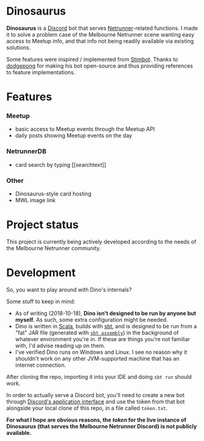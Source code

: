 # Dinosaurus
**Dinosaurus** is a [Discord](https://discordapp.com/) bot that serves [Netrunner](https://www.fantasyflightgames.com/en/products/android-netrunner-the-card-game/)-related functions. I made it to solve a problem case of the Melbourne Netrunner scene wanting easy access to Meetup info, and that info not being readily available via existing solutions.

Some features were inspired / implemented from [Stimbot](https://github.com/dodgepong/stimbot). Thanks to [dodgepong](https://github.com/dodgepong) for making his bot open-source and thus providing references to feature implementations.

# Features

### Meetup
 - basic access to Meetup events through the Meetup API
 - daily posts showing Meetup events on the day
### NetrunnerDB
 - card search by typing \[\[searchtext\]\]
### Other
 - Dinosaurus-style card hosting
 - MWL image link

# Project status
This project is currently being actively developed according to the needs of the Melbourne Netrunner community.

# Development
So, you want to play around with Dino's internals?

Some stuff to keep in mind:
 - As of writing (2018-10-18), **Dino isn't designed to be run by anyone but myself.** As such, some extra configuration might be needed.
 - Dino is written in [Scala](https://www.scala-lang.org/), builds with [sbt](https://www.scala-sbt.org/), and is designed to be run from a "fat" JAR file (generated with [`sbt assembly`](https://github.com/sbt/sbt-assembly)) in the background of whatever environment you're in. If these are things you're not familiar with, I'd advise reading up on them.
 - I've verified Dino runs on Windows and Linux. I see no reason why it shouldn't work on any other JVM-supported machine that has an internet connection.
 
After cloning the repo, importing it into your IDE and doing `sbt run` should work.

In order to actually serve a Discord bot, you'll need to create a new bot through [Discord's application interface](https://discordapp.com/developers/applications/) and use the token from that bot alongside your local clone of this repo, in a file called `token.txt`. 

**For what I hope are obvious reasons, the _token_ for the live instance of Dinosaurus (that serves the Melbourne Netrunner Discord) is not publicly available.**